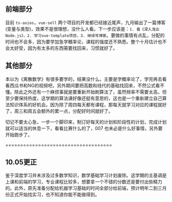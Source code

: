## 前端部分

目前 `ts-axios`，`vue-sell` 两个项目的开发都已经接近尾声，九月输出了一篇博客 (变量与类型)，效果不是很理想，没什么人看。下一步应该是：`1. 看《深入浅出Node.js》，2. 学习vue-template项目，3. 继续写博客`。要做的事情有点乱，分配的时间也不会多，因为要学加急学概率论，课程的强度还不熟悉。整个十月估计也不会太好受，因为有太多的东西需要找回来，习惯就好了。



## 其他部分

本以为《离散数学》有很多要学的，结果没什么。主要是学概率论了，学完再去看看西瓜书和NG的视频吧，另外期间要把高数和线代的基础找回来，不然公式看不懂。除此之外还有一个麻烦事就是要重新开始刷算法了，虽然频率不需要太高，但至少要保持热度，这学期的算法课好像还挺有意思的，这也是一个重新建立自己算法知识体系的好机会。因为除了周四每天都有课程，那每天就学习对应的课程就好了，周三和周五会额外的累一点，分配好时间就好了。



切记不要太心急，一步一个脚印来，制订好每天的计划和阶段性的计划，完成计划就可以适当的休息一下，看看比赛什么的了，007 也未必是什么好事情，另外要开始跑步了。



====================================

## 10.05更正

鉴于深度学习并未涉及过多数学知识，数学基础学习计划废除。这学期的主基调是上课和前端的学习，专业课程比较多，想要拿一个不错的分数还是要付出些精力的。此外，原先准备分配给机器学习基础的时间全部分给前端，预计明年二到三月份正式开始找实习，也不知道你能不能做得到。